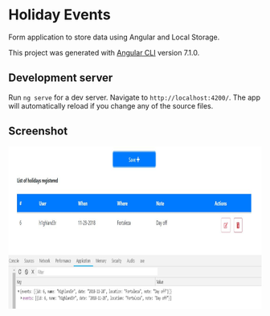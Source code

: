# Holiday Events

Form application to store data using Angular and Local Storage.

This project was generated with [Angular CLI](https://github.com/angular/angular-cli) version 7.1.0.

## Development server

Run `ng serve` for a dev server. Navigate to `http://localhost:4200/`. The app will automatically reload if you change any of the source files.

## Screenshot

<p align="center">
  <img src="src/assets/localStorage.jpg" width="900" height="323" />
</p>
